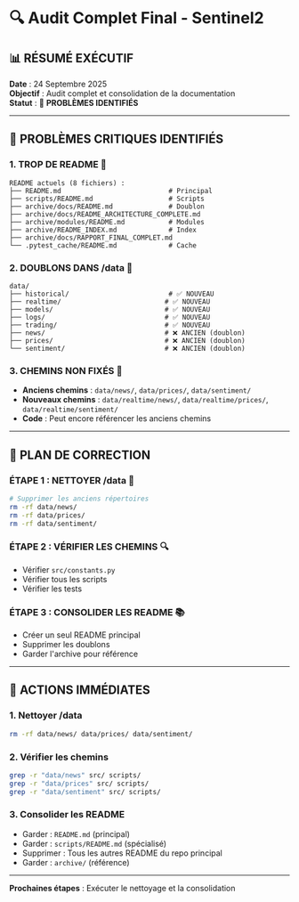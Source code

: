 # 🔍 Audit Complet Final - Sentinel2

## 📊 **RÉSUMÉ EXÉCUTIF**

**Date** : 24 Septembre 2025  
**Objectif** : Audit complet et consolidation de la documentation  
**Statut** : 🚨 **PROBLÈMES IDENTIFIÉS**  

---

## 🚨 **PROBLÈMES CRITIQUES IDENTIFIÉS**

### **1. TROP DE README** 🔴
```
README actuels (8 fichiers) :
├── README.md                           # Principal
├── scripts/README.md                   # Scripts
├── archive/docs/README.md              # Doublon
├── archive/docs/README_ARCHITECTURE_COMPLETE.md
├── archive/modules/README.md           # Modules
├── archive/README_INDEX.md             # Index
├── archive/docs/RAPPORT_FINAL_COMPLET.md
└── .pytest_cache/README.md             # Cache
```

### **2. DOUBLONS DANS /data** 🔴
```
data/
├── historical/                         # ✅ NOUVEAU
├── realtime/                          # ✅ NOUVEAU
├── models/                            # ✅ NOUVEAU
├── logs/                              # ✅ NOUVEAU
├── trading/                           # ✅ NOUVEAU
├── news/                              # ❌ ANCIEN (doublon)
├── prices/                            # ❌ ANCIEN (doublon)
└── sentiment/                         # ❌ ANCIEN (doublon)
```

### **3. CHEMINS NON FIXÉS** 🔴
- **Anciens chemins** : `data/news/`, `data/prices/`, `data/sentiment/`
- **Nouveaux chemins** : `data/realtime/news/`, `data/realtime/prices/`, `data/realtime/sentiment/`
- **Code** : Peut encore référencer les anciens chemins

---

## 🎯 **PLAN DE CORRECTION**

### **ÉTAPE 1 : NETTOYER /data** 🧹
```bash
# Supprimer les anciens répertoires
rm -rf data/news/
rm -rf data/prices/
rm -rf data/sentiment/
```

### **ÉTAPE 2 : VÉRIFIER LES CHEMINS** 🔍
- Vérifier `src/constants.py`
- Vérifier tous les scripts
- Vérifier les tests

### **ÉTAPE 3 : CONSOLIDER LES README** 📚
- Créer un seul README principal
- Supprimer les doublons
- Garder l'archive pour référence

---

## 🔧 **ACTIONS IMMÉDIATES**

### **1. Nettoyer /data**
```bash
rm -rf data/news/ data/prices/ data/sentiment/
```

### **2. Vérifier les chemins**
```bash
grep -r "data/news" src/ scripts/
grep -r "data/prices" src/ scripts/
grep -r "data/sentiment" src/ scripts/
```

### **3. Consolider les README**
- Garder : `README.md` (principal)
- Garder : `scripts/README.md` (spécialisé)
- Supprimer : Tous les autres README du repo principal
- Garder : `archive/` (référence)

---

**Prochaines étapes** : Exécuter le nettoyage et la consolidation
